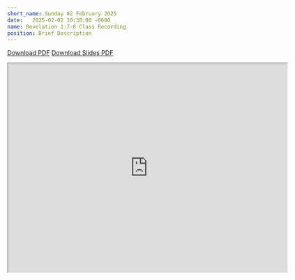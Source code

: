 ```yaml
---
short_name: Sunday 02 February 2025
date:   2025-02-02 10:30:00 -0600
name: Revelation 1:7-8 Class Recording
position: Brief Description
---
```

[Download PDF](https://drive.google.com/file/d/1qgwSWZ0HRjzWjSLZq3zrqPASidp2E6LU/view)
[Download Slides PDF](https://drive.google.com/file/d/1w-qx2FC5kkBdu0PwjGUMQIZdMsd43h_5/view)

<iframe src="https://drive.google.com/file/d/1R3ObamTzK0-xu6Ng0d_qrxbOOzucK1GS/preview" width="640" height="480" allow="autoplay"></iframe>
